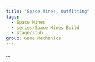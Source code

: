 ```yaml
---
title: "Space Mines, Outfitting"
tags: 
  - Space Mines
  - series/Space Mines Build
  - stage/stub
group: Game Mechanics
---
```


...

